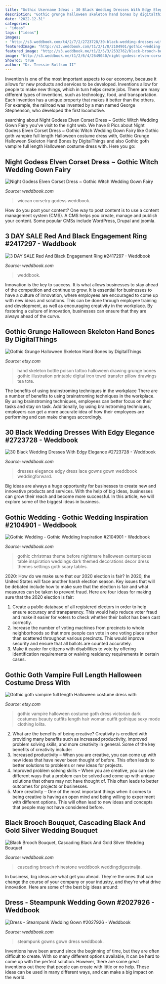 ```yaml
---
title: "Gothic Username Ideas : 30 Black Wedding Dresses With Edgy Elegance #2723728"
description: "Gothic grunge halloween skeleton hand bones by digitalthings"
date: "2022-12-31"
categories:
- "ideas"
tags: ["ideas"]
images:
- "http://s3.weddbook.com/t4/2/7/2/2723728/30-black-wedding-dresses-with-edgy-elegance.jpg"
featuredImage: "http://s3.weddbook.com/t1/2/1/0/2104901/gothic-wedding-inspiration.jpg"
featured_image: "http://s3.weddbook.me/t1/2/5/3/2532762/black-brooch-bouquet-cascading-black-and-gold-silver-wedding-bouquet-bridal-bouquet-jewelry-bouquet-crystal-gothic-wedding-bouquet.jpg"
image: "http://s3.weddbook.me/t1/2/6/4/2649040/night-godess-elven-corset-dress-gothic-witch-wedding-gown-fairy-fantasy-bridal-dress-couture-wiccan-pagan-cloak-ball-masquerade-corsetry.jpg"
ShowToc: true
author: "Dr. Tressie Rolfson II"
---
```



Invention is one of the most important aspects to our economy, because it allows for new products and services to be developed. Inventions allow for people to make new things, which in turn helps create jobs. There are many different types of inventions, such as technology, food, and transportation. Each invention has a unique property that makes it better than the others. For example, the railroad was invented by a man named George Stephenson, who developed the first locomotive.

	

		
searching about Night Godess Elven Corset Dress ~ Gothic Witch Wedding Gown Fairy you've visit to the right web. We have 8 Pics about Night Godess Elven Corset Dress ~ Gothic Witch Wedding Gown Fairy like Gothic goth vampire full length Halloween costume dress with, Gothic Grunge Halloween Skeleton Hand Bones by DigitalThings and also Gothic goth vampire full length Halloween costume dress with. Here you go:
		
    
## Night Godess Elven Corset Dress ~ Gothic Witch Wedding Gown Fairy

<img loading=lazy src="http://s3.weddbook.me/t1/2/6/4/2649040/night-godess-elven-corset-dress-gothic-witch-wedding-gown-fairy-fantasy-bridal-dress-couture-wiccan-pagan-cloak-ball-masquerade-corsetry.jpg" onerror="this.onerror=null;this.src='https://tse4.mm.bing.net/th?id=OIP.7IA_KRDPjN7iSHGvm94xfwHaKn&amp;pid=15.1';" alt="Night Godess Elven Corset Dress ~ Gothic Witch Wedding Gown Fairy">

_Source: weddbook.com_

>wiccan corsetry godess weddbook. 

	

How do you post your content?
One way to post content is to use a content management system (CMS). A CMS helps you create, manage and publish your content. Some popular CMSs include WordPress, Drupal and joomla.

    
## 3 DAY SALE Red And Black Engagement Ring #2417297 - Weddbook

<img loading=lazy src="http://s3.weddbook.me/t1/2/4/1/2417297/3-day-sale-red-and-black-engagement-ring-blood-red-ruby-ring-1ct-eye-of-isis-dark-oxidized-silver-ring-custom-sized-2-16.jpg" onerror="this.onerror=null;this.src='https://tse4.mm.bing.net/th?id=OIP.qSymXz5ULB95aLWp4f5efgHaHa&amp;pid=15.1';" alt="3 DAY SALE Red And Black Engagement Ring #2417297 - Weddbook">

_Source: weddbook.com_

>weddbook. 

	

Innovation is the key to success. It is what allows businesses to stay ahead of the competition and continue to grow. It is essential for businesses to have a culture of innovation, where employees are encouraged to come up with new ideas and solutions. This can be done through employee training and development, as well as encouraging creativity in the workplace. By fostering a culture of innovation, businesses can ensure that they are always ahead of the curve.

    
## Gothic Grunge Halloween Skeleton Hand Bones By DigitalThings

<img loading=lazy src="http://img0.etsystatic.com/015/0/6415555/il_570xN.466747388_dsgq.jpg" onerror="this.onerror=null;this.src='https://tse3.mm.bing.net/th?id=OIP.wP0SKSzrdbqqqrYvRgztkgHaHa&amp;pid=15.1';" alt="Gothic Grunge Halloween Skeleton Hand Bones by DigitalThings">

_Source: etsy.com_

>hand skeleton bottle poison tattoo halloween drawing grunge bones gothic illustration printable digital iron towel transfer pillow drawings tea tote. 

	

The benefits of using brainstroming techniques in the workplace
There are a number of benefits to using brainstroming techniques in the workplace. By using brainstroming techniques, employees can better focus on their tasks and stay on task. Additionally, by using brainstroming techniques, employers can get a more accurate idea of how their employees are performing and can make changes accordingly.

    
## 30 Black Wedding Dresses With Edgy Elegance #2723728 - Weddbook

<img loading=lazy src="http://s3.weddbook.com/t4/2/7/2/2723728/30-black-wedding-dresses-with-edgy-elegance.jpg" onerror="this.onerror=null;this.src='https://tse2.mm.bing.net/th?id=OIP.FZA0NWwAUmVWI5HsnIYUEwHaO0&amp;pid=15.1';" alt="30 Black Wedding Dresses With Edgy Elegance #2723728 - Weddbook">

_Source: weddbook.com_

>dresses elegance edgy dress lace gowns gown weddbook weddingforward. 

	

Big ideas are always a huge opportunity for businesses to create new and innovative products and services. With the help of big ideas, businesses can grow their reach and become more successful. In this article, we will explore some of the biggest ideas in business.

    
## Gothic Wedding - Gothic Wedding Inspiration #2104901 - Weddbook

<img loading=lazy src="http://s3.weddbook.com/t1/2/1/0/2104901/gothic-wedding-inspiration.jpg" onerror="this.onerror=null;this.src='https://tse1.mm.bing.net/th?id=OIP.ZaKIHK8U_jJPGflu9OCQDAHaLH&amp;pid=15.1';" alt="Gothic Wedding - Gothic Wedding Inspiration #2104901 - Weddbook">

_Source: weddbook.com_

>gothic christmas theme before nightmare halloween centerpieces table inspiration weddings dark themed decorations decor dress themes settings goth scary tables. 

	

2020: How do we make sure that our 2020 election is fair?
In 2020, the United States will face another harsh election season. Key issues that will be debated include how to make sure that the election is fair and what measures can be taken to prevent fraud. Here are four ideas for making sure that the 2020 election is fair: 
1. Create a public database of all registered electors in order to help ensure accuracy and transparency. This would help reduce voter fraud and make it easier for voters to check whether their ballot has been cast correctly. 
2. Increase the number of voting machines from precincts to whole neighborhoods so that more people can vote in one voting place rather than scattered throughout various precincts. This would improve security and ensure that all ballots are counted accurately. 
3. Make it easier for citizens with disabilities to vote by offering identification requirements or waiving residency requirements in certain cases.

    
## Gothic Goth Vampire Full Length Halloween Costume Dress With

<img loading=lazy src="https://img0.etsystatic.com/000/0/5505183/il_570xN.268552038.jpg" onerror="this.onerror=null;this.src='https://tse2.mm.bing.net/th?id=OIP.RTUCN-vmzJz7xdRqDBM7zwHaL7&amp;pid=15.1';" alt="Gothic goth vampire full length Halloween costume dress with">

_Source: etsy.com_

>gothic vampire halloween costume goth dress victorian dark costumes beauty outfits length hair woman outfit gothique sexy mode clothing lolita. 

	

2. What are the benefits of being creative?
Creativity is credited with providing many benefits such as increased productivity, improved problem solving skills, and more creativity in general. Some of the key benefits of creativity include: 
1. Increased productivity – When you are creative, you can come up with new ideas that have never been thought of before. This often leads to better solutions to problems or new ideas for projects. 
2. Improved problem solving skills – When you are creative, you can see different ways that a problem can be solved and come up with unique solutions that others may not have thought of. This often leads to better outcomes for projects or businesses. 
3. More creativity – One of the most important things when it comes to being creative is having an open mind and being willing to experiment with different options. This will often lead to new ideas and concepts that people may not have considered before.

    
## Black Brooch Bouquet, Cascading Black And Gold Silver Wedding Bouquet

<img loading=lazy src="http://s3.weddbook.me/t1/2/5/3/2532762/black-brooch-bouquet-cascading-black-and-gold-silver-wedding-bouquet-bridal-bouquet-jewelry-bouquet-crystal-gothic-wedding-bouquet.jpg" onerror="this.onerror=null;this.src='https://tse2.mm.bing.net/th?id=OIP.KTc0ruWsixZwc-TVKDxRaAHaKB&amp;pid=15.1';" alt="Black Brooch Bouquet, Cascading Black And Gold Silver Wedding Bouquet">

_Source: weddbook.com_

>cascading broach rhinestone weddbook weddingdigestnaija. 

	

In business, big ideas are what get you ahead. They're the ones that can change the course of your company or your industry, and they're what drive innovation. Here are some of the best big ideas around:

    
## Dress - Steampunk Wedding Gown #2027926 - Weddbook

<img loading=lazy src="http://s5.weddbook.me/t1/2/0/2/2027926/steampunk-wedding-gown-wedding-gowns-pinterest.jpg" onerror="this.onerror=null;this.src='https://tse3.mm.bing.net/th?id=OIP.PKvdiWmWkusbZWFx6SNp0QHaLE&amp;pid=15.1';" alt="Dress - Steampunk Wedding Gown #2027926 - Weddbook">

_Source: weddbook.com_

>steampunk gowns gown dress weddbook. 

	

Inventions have been around since the beginning of time, but they are often difficult to create. With so many different options available, it can be hard to come up with the perfect solution. However, there are some great inventions out there that people can create with little or no help. These ideas can be used in many different ways, and can make a big impact on the world.

